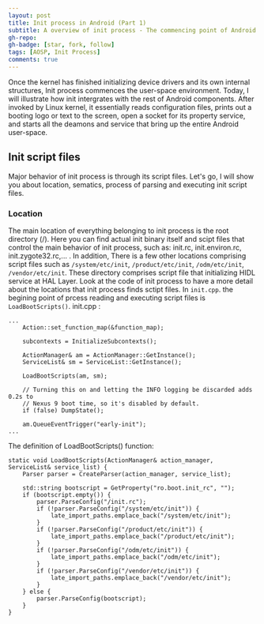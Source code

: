 ```yaml
---
layout: post
title: Init process in Android (Part 1)
subtitle: A overview of init process - The commencing point of Android componets
gh-repo:
gh-badge: [star, fork, follow]
tags: [AOSP, Init Process]
comments: true
---
```

Once the kernel has finished initializing device drivers and its own internal structures, Init process commences the user-space environment.
Today, I will illustrate how init intergrates with the rest of Android components. After invoked by Linux kernel, it essentially reads configuration files, prints out a booting logo or text to the screen, open a socket for its property service, and starts all the deamons and service that bring up the entire Android user-space.
## Init script files
Major behavior of init process is through its script files. Let's go, I will show you about location, sematics, process of parsing and executing init script files.
### Location
The main location of everything belonging to init process is the root directory (/). Here you can find actual init binary itself and scipt files that control the main behavior of init process, such as: init.rc, init.environ.rc, init.zygote32.rc,... . In addition, There is a few other locations comprising script files such as ```/system/etc/init```, ```/product/etc/init```, ```/odm/etc/init```, ```/vendor/etc/init```. These directory comprises script file that initializing HIDL service at HAL Layer.
Look at the code of init process to have a more detail about the locations that init process finds sctipt files. In ```init.cpp```. the begining point of prcess reading and executing script files is ```LoadBootScripts()```.
init.cpp :
~~~
...
    Action::set_function_map(&function_map);

    subcontexts = InitializeSubcontexts();

    ActionManager& am = ActionManager::GetInstance();
    ServiceList& sm = ServiceList::GetInstance();

    LoadBootScripts(am, sm);

    // Turning this on and letting the INFO logging be discarded adds 0.2s to
    // Nexus 9 boot time, so it's disabled by default.
    if (false) DumpState();

    am.QueueEventTrigger("early-init");
...
~~~
The definition of LoadBootScripts() function: 
~~~
static void LoadBootScripts(ActionManager& action_manager, ServiceList& service_list) {
    Parser parser = CreateParser(action_manager, service_list);

    std::string bootscript = GetProperty("ro.boot.init_rc", "");
    if (bootscript.empty()) {
        parser.ParseConfig("/init.rc");
        if (!parser.ParseConfig("/system/etc/init")) {
            late_import_paths.emplace_back("/system/etc/init");
        }
        if (!parser.ParseConfig("/product/etc/init")) {
            late_import_paths.emplace_back("/product/etc/init");
        }
        if (!parser.ParseConfig("/odm/etc/init")) {
            late_import_paths.emplace_back("/odm/etc/init");
        }
        if (!parser.ParseConfig("/vendor/etc/init")) {
            late_import_paths.emplace_back("/vendor/etc/init");
        }
    } else {
        parser.ParseConfig(bootscript);
    }
}
~~~



